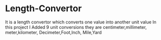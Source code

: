 # Length-Convertor

It is a length convertor which converts one value into another unit value
In this project I Added 9 unit conversions   they are centimeter,millimeter, meter,kilometer, Decimeter,Foot,Inch, Mile,Yard

